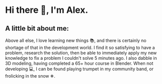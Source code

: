 # Hi there 👋, I'm Alex.

<!-- <img src="bannergif.gif" style="width: 100%;">  -->

## A little bit about me:

Above all else, I love learning new things 📚, and there is certainly no shortage of that in the development world. I find it so satisfying to have a problem, research the solution, then be able to immediately apply my new knowledge to fix a problem I couldn't solve 5 minutes ago. I also dabble in 3D modeling, having completed a 65+ hour course in Blender. When not developing 💻, I can be found playing trumpet in my community band, or frolicking in the snow ❄.


<!-- ## Tech I use:
|| | | |
|:-----:|:-----|:-----|:-----|
|<img src="icons/html.png">| HTML| 
|<img src="icons/css.png">| CSS |
|<img src="icons/js.png">| JavaScript |
|<img src="icons/react.png">| ReactJS|
|<img src="icons/redux.png"> | Redux|
|<img src="icons/node.png">| NodeJS|
|<img src="icons/python.png">| Python3|
|<img src="icons/postgresql.png">| PostgreSQL|
|<img src="icons/materialui.png"> | Materal UI|
|<img src="icons/blender.png">| Blender 3D|


## Tech I'm learning:
|| | | |
|:-----:|:-----|:-----|:-----|
|<img src="icons/graphql.png">| GraphQL |
|<img src="icons/reactnative.png">| React Native|
|<img src="icons/php.png">| PHP | -->




